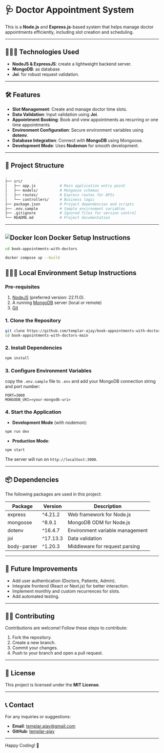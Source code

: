 # 🩺 Doctor Appointment System

This is a **Node.js** and **Express.js**-based system that helps manage doctor appointments efficiently, including slot creation and scheduling.

---

## 🧑🏻‍💻 Technologies Used

- **NodeJS & ExpressJS**: create a lightweight backend server.
- **MongoDB**: as database
- **Joi**: for robust request validation.

---

## 🛠️ Features

- **Slot Management**: Create and manage doctor time slots.
- **Data Validation**: Input validation using **Joi**.
- **Appointment Booking**: Book and view appointments as recurring or one time appointments
- **Environment Configuration**: Secure environment variables using **dotenv**.
- **Database Integration**: Connect with **MongoDB** using Mongoose.
- **Development Mode**: Uses **Nodemon** for smooth development.

---

## 📂 Project Structure

```bash
.
├── src/
│   ├── app.js           # Main application entry point
│   ├── models/          # Mongoose schemas
│   ├── routes/          # Express routes for APIs
│   └── controllers/     # Business logic
├── package.json         # Project dependencies and scripts
├── .env.sample          # Sample environment variables
├── .gitignore           # Ignored files for version control
└── README.md            # Project documentation
```

---

## ![Docker Icon](https://img.icons8.com/?size=24&id=Wln8Z3PcXanx&format=png) Docker Setup Instructions

```bash
cd book-appointments-with-doctors
```

```bash
docker compose up --build
```

## 🧑🏻‍💻 Local Environment Setup Instructions

### Pre-requisites

1. [NodeJS](https://nodejs.org/en) (preferred version: 22.11.0).
2. A running [MongoDB](https://www.mongodb.com/) server (local or remote)
3. [Git](https://git-scm.com/)

### 1. Clone the Repository

```bash
git clone https://github.com/templar-ajay/book-appointments-with-doctors.git
cd book-appointments-with-doctors-main
```

### 2. Install Dependencies

```bash
npm install
```

### 3. Configure Environment Variables

copy the `.env.sample` file to `.env` and add your MongoDB connection string and port number:

```env
PORT=3000
MONGODB_URI=<your-mongodb-uri>
```

### 4. Start the Application

- **Development Mode** (with nodemon):

```bash
npm run dev
```

- **Production Mode**:

```bash
npm start
```

The server will run on `http://localhost:3000`.

---

## 📦 Dependencies

The following packages are used in this project:

| Package     | Version  | Description                     |
| ----------- | -------- | ------------------------------- |
| express     | ^4.21.2  | Web framework for Node.js       |
| mongoose    | ^8.9.1   | MongoDB ODM for Node.js         |
| dotenv      | ^16.4.7  | Environment variable management |
| joi         | ^17.13.3 | Data validation                 |
| body-parser | ^1.20.3  | Middleware for request parsing  |

---

## 🔧 Future Improvements

- Add user authentication (Doctors, Patients, Admin).
- Integrate frontend (React or Next.js) for better interaction.
- Implement monthly and custom recurrences for slots.
- Add automated testing.

---

## 👨‍💻 Contributing

Contributions are welcome! Follow these steps to contribute:

1. Fork the repository.
2. Create a new branch.
3. Commit your changes.
4. Push to your branch and open a pull request.

---

## 📄 License

This project is licensed under the **MIT License**.

---

## 📞 Contact

For any inquiries or suggestions:

- **Email**: [templar.ajay@gmail.com](mailto:templar.ajay@gmail.com)
- **GitHub**: [templar-ajay](https://github.com/templar-ajay)

---

Happy Coding! 🎉
